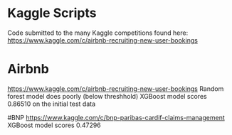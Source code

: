 # Kaggle Scripts
Code submitted to the many Kaggle competitions found here: https://www.kaggle.com/c/airbnb-recruiting-new-user-bookings


# Airbnb
https://www.kaggle.com/c/airbnb-recruiting-new-user-bookings
Random forest model does poorly (below threshhold)
XGBoost model scores 0.86510 on the initial test data

#BNP
https://www.kaggle.com/c/bnp-paribas-cardif-claims-management
XGBoost model scores 0.47296
